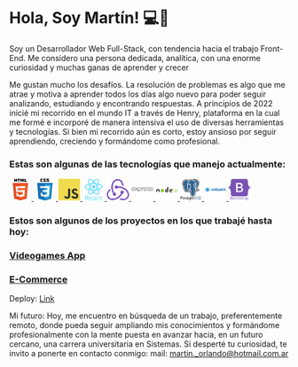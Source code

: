 <h1>Hola, Soy Martín! 💻👋</h1>

Soy un Desarrollador Web Full-Stack, con tendencia hacia el trabajo Front-End. Me considero una persona dedicada, analítica, con una enorme curiosidad y muchas ganas de aprender y crecer

Me gustan mucho los desafíos. La resolución de problemas es algo que me atrae y motiva a aprender todos los días algo nuevo para poder seguir analizando, estudiando y encontrando respuestas. A principios de 2022 inicié mi recorrido en el mundo IT a través de Henry, plataforma en la cual me formé e incorporé de manera intensiva el uso de diversas herramientas y tecnologías.
Si bien mi recorrido aún es corto, estoy ansioso por seguir aprendiendo, creciendo y formándome como profesional.
<h3>Estas son algunas de las tecnologías que manejo actualmente:</h3>
<p align="left">
<a href="https://www.w3.org/html/" target="_blank" rel="noreferrer"> <img src="https://raw.githubusercontent.com/devicons/devicon/master/icons/html5/html5-original-wordmark.svg" alt="html5" width="40" height="40"/> </a>   <a href="https://www.w3schools.com/css/" target="_blank" rel="noreferrer"> <img src="https://raw.githubusercontent.com/devicons/devicon/master/icons/css3/css3-original-wordmark.svg" alt="css3" width="40" height="40"/> </a> <a href="https://developer.mozilla.org/en-US/docs/Web/JavaScript" target="_blank" rel="noreferrer"> <img src="https://raw.githubusercontent.com/devicons/devicon/master/icons/javascript/javascript-original.svg" alt="javascript" width="40" height="40"/> </a> <a href="https://reactjs.org/" target="_blank" rel="noreferrer"> <img src="https://raw.githubusercontent.com/devicons/devicon/master/icons/react/react-original-wordmark.svg" alt="react" width="40" height="40"/> </a> <a href="https://redux.js.org" target="_blank" rel="noreferrer"> <img src="https://raw.githubusercontent.com/devicons/devicon/master/icons/redux/redux-original.svg" alt="redux" width="40" height="40"/> </a> <a href="https://expressjs.com" target="_blank" rel="noreferrer"> <img src="https://raw.githubusercontent.com/devicons/devicon/master/icons/express/express-original-wordmark.svg" alt="express" width="40" height="40"/> </a> <a href="https://nodejs.org" target="_blank" rel="noreferrer"> <img src="https://raw.githubusercontent.com/devicons/devicon/master/icons/nodejs/nodejs-original-wordmark.svg" alt="nodejs" width="40" height="40"/> </a> <a href="https://www.postgresql.org" target="_blank" rel="noreferrer"> <img src="https://raw.githubusercontent.com/devicons/devicon/master/icons/postgresql/postgresql-original-wordmark.svg" alt="postgresql" width="40" height="40"/> </a> <a href="https://webpack.js.org" target="_blank" rel="noreferrer"> <img src="https://raw.githubusercontent.com/devicons/devicon/d00d0969292a6569d45b06d3f350f463a0107b0d/icons/webpack/webpack-original-wordmark.svg" alt="webpack" width="40" height="40"/> </a> <a href="https://getbootstrap.com" target="_blank" rel="noreferrer"> <img src="https://raw.githubusercontent.com/devicons/devicon/master/icons/bootstrap/bootstrap-plain-wordmark.svg" alt="bootstrap" width="40" height="40"/> </a> </p>

<h3>Estos son algunos de los proyectos en los que trabajé hasta hoy:</h3>

<h3><a href="https://github.com/tinchorlando/PI-Videogames-main">Videogames App </a> </h3>

<h3><a href="">E-Commerce </a></h3>
Deploy: <a href="https://pro-ropa-store.vercel.app">Link</a>

<!--
**tinchorlando/tinchorlando** is a ✨ _special_ ✨ repository because its `README.md` (this file) appears on your GitHub profile.

Here are some ideas to get you started:

- 🔭 I’m currently working on ...
- 🌱 I’m currently learning ...
- 👯 I’m looking to collaborate on ...
- 🤔 I’m looking for help with ...
- 💬 Ask me about ...
- 📫 How to reach me: ...
- 😄 Pronouns: ...
- ⚡ Fun fact: ...
-->


Mi futuro:
Hoy, me encuentro en búsqueda de un trabajo, preferentemente remoto, donde pueda seguir ampliando mis conocimientos y formándome profesionalmente con la mente puesta en avanzar hacia, en un futuro cercano, una carrera universitaria en Sistemas.
Si desperté tu curiosidad, te invito a ponerte en contacto conmigo:
mail: martin._orlando@hotmail.com.ar
